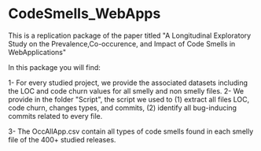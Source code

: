 # CodeSmells_WebApps

This is a replication package of the paper titled "A Longitudinal Exploratory Study on the Prevalence,Co-occurence, and Impact of Code Smells in WebApplications"

In this package you will find:

1- For every studied project, we provide the associated datasets including the LOC and code churn values for all smelly and non smelly files.
2- We provide in the folder "Script", the script we used to (1) extract all files LOC, code churn, changes types, and commits, (2) identify all bug-inducing commits related to every file.

3- The OccAllApp.csv contain all types of code smells found in each smelly file of the 400+ studied releases.
